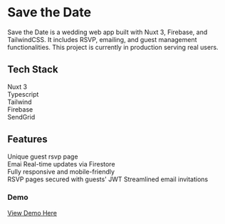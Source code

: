 # Save the Date  
Save the Date is a wedding web app built with Nuxt 3, Firebase, and TailwindCSS. It includes RSVP, emailing, and guest management functionalities. This project is currently in production serving real users.

## Tech Stack
Nuxt 3  
Typescript  
Tailwind  
Firebase  
SendGrid  

## Features
Unique guest rsvp page  
Emai
Real-time updates via Firestore  
Fully responsive and mobile-friendly  
RSVP pages secured with guests' JWT
Streamlined email invitations

### Demo
[View Demo Here](https://drive.google.com/file/d/1knEt_tTiOslc5R-lFAKAte6Xgi8r_GGW/view?usp=sharing)
